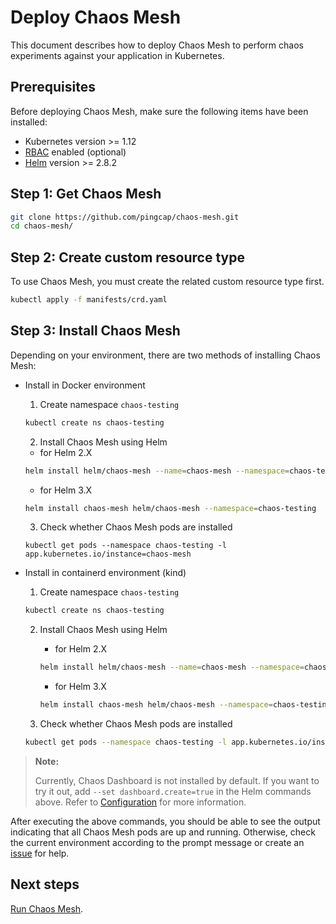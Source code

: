 # Deploy Chaos Mesh

This document describes how to deploy Chaos Mesh to perform chaos experiments against your application in Kubernetes.

## Prerequisites

Before deploying Chaos Mesh, make sure the following items have been installed:

- Kubernetes version >= 1.12
- [RBAC](https://kubernetes.io/docs/admin/authorization/rbac) enabled (optional)
- [Helm](https://helm.sh/) version >= 2.8.2

## Step 1: Get Chaos Mesh

```bash
git clone https://github.com/pingcap/chaos-mesh.git
cd chaos-mesh/
```

## Step 2: Create custom resource type

To use Chaos Mesh, you must create the related custom resource type first.

```bash
kubectl apply -f manifests/crd.yaml
```

## Step 3: Install Chaos Mesh

Depending on your environment, there are two methods of installing Chaos Mesh:

* Install in Docker environment

    1. Create namespace `chaos-testing`

    ```bash
    kubectl create ns chaos-testing
    ```

    2. Install Chaos Mesh using Helm

    * for Helm 2.X

    ```bash
    helm install helm/chaos-mesh --name=chaos-mesh --namespace=chaos-testing
    ```

    * for Helm 3.X

    ```bash
    helm install chaos-mesh helm/chaos-mesh --namespace=chaos-testing
    ```

    3. Check whether Chaos Mesh pods are installed

    ```
    kubectl get pods --namespace chaos-testing -l app.kubernetes.io/instance=chaos-mesh
    ```

* Install in containerd environment (kind)

    1. Create namespace `chaos-testing`

    ```bash
    kubectl create ns chaos-testing
    ```

    2. Install Chaos Mesh using Helm

        * for Helm 2.X

        ```bash
        helm install helm/chaos-mesh --name=chaos-mesh --namespace=chaos-testing --set chaosDaemon.runtime=containerd --set chaosDaemon.socketPath=/run/containerd/containerd.sock
        ```

        * for Helm 3.X

        ```bash
        helm install chaos-mesh helm/chaos-mesh --namespace=chaos-testing --set chaosDaemon.runtime=containerd --set chaosDaemon.socketPath=/run/containerd/containerd.sock
        ```

    3. Check whether Chaos Mesh pods are installed

    ```bash
    kubectl get pods --namespace chaos-testing -l app.kubernetes.io/instance=chaos-mesh
    ```

> **Note:**
>
> Currently, Chaos Dashboard is not installed by default. If you want to try it out, add `--set dashboard.create=true` in the Helm commands above. Refer to [Configuration](../helm/chaos-mesh/README.md#parameters) for more information.

After executing the above commands, you should be able to see the output indicating that all Chaos Mesh pods are up and running. Otherwise, check the current environment according to the prompt message or create an [issue](https://github.com/pingcap/chaos-mesh/issues) for help.

## Next steps

[Run Chaos Mesh](run_chaos_mesh.md).
